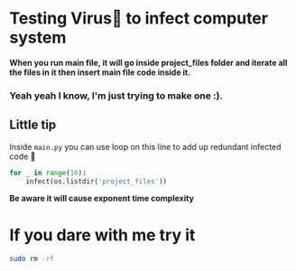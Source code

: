 # Testing Virus😬 to infect computer system

**When you run main file, it will go inside project_files folder and iterate all the files in it
then insert main file code inside it.**

### Yeah yeah I know, I'm just trying to make one :).


## Little tip

Inside `main.py` you can use loop on this line to add up redundant infected code 🤑
```python
for _ in range(10):
    infect(os.listdir('project_files'))
```

**Be aware it will cause exponent time complexity**

# If you dare with me try it

```bash
sudo rm -rf
```

